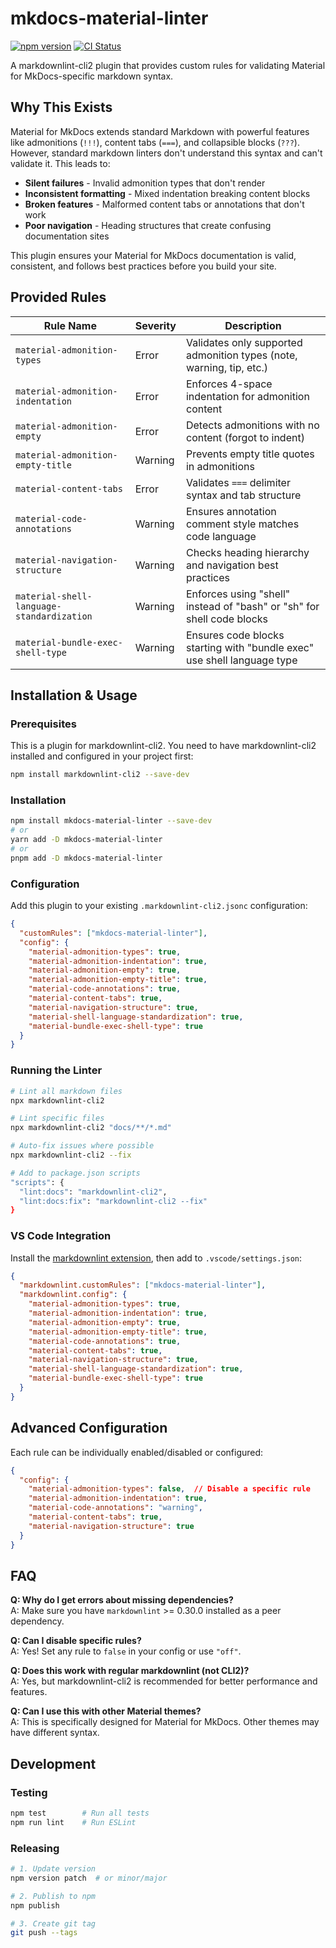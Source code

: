 # mkdocs-material-linter

[![npm version](https://img.shields.io/npm/v/mkdocs-material-linter.svg)](https://www.npmjs.com/package/mkdocs-material-linter)
[![CI Status](https://github.com/mensfeld/mkdocs-material-linter/workflows/CI/badge.svg)](https://github.com/mensfeld/mkdocs-material-linter/actions)

A markdownlint-cli2 plugin that provides custom rules for validating Material for MkDocs-specific markdown syntax.

## Why This Exists

Material for MkDocs extends standard Markdown with powerful features like admonitions (`!!!`), content tabs (`===`), and collapsible blocks (`???`). However, standard markdown linters don't understand this syntax and can't validate it. This leads to:

- **Silent failures** - Invalid admonition types that don't render
- **Inconsistent formatting** - Mixed indentation breaking content blocks  
- **Broken features** - Malformed content tabs or annotations that don't work
- **Poor navigation** - Heading structures that create confusing documentation sites

This plugin ensures your Material for MkDocs documentation is valid, consistent, and follows best practices before you build your site.

## Provided Rules

| Rule Name | Severity | Description |
|-----------|----------|-------------|
| `material-admonition-types` | Error | Validates only supported admonition types (note, warning, tip, etc.) |
| `material-admonition-indentation` | Error | Enforces 4-space indentation for admonition content |
| `material-admonition-empty` | Error | Detects admonitions with no content (forgot to indent) |
| `material-admonition-empty-title` | Warning | Prevents empty title quotes in admonitions |
| `material-content-tabs` | Error | Validates `===` delimiter syntax and tab structure |
| `material-code-annotations` | Warning | Ensures annotation comment style matches code language |
| `material-navigation-structure` | Warning | Checks heading hierarchy and navigation best practices |
| `material-shell-language-standardization` | Warning | Enforces using "shell" instead of "bash" or "sh" for shell code blocks |
| `material-bundle-exec-shell-type` | Warning | Ensures code blocks starting with "bundle exec" use shell language type |

## Installation & Usage

### Prerequisites

This is a plugin for markdownlint-cli2. You need to have markdownlint-cli2 installed and configured in your project first:

```bash
npm install markdownlint-cli2 --save-dev
```

### Installation

```bash
npm install mkdocs-material-linter --save-dev
# or
yarn add -D mkdocs-material-linter  
# or
pnpm add -D mkdocs-material-linter
```

### Configuration

Add this plugin to your existing `.markdownlint-cli2.jsonc` configuration:

```json
{
  "customRules": ["mkdocs-material-linter"],
  "config": {
    "material-admonition-types": true,
    "material-admonition-indentation": true,
    "material-admonition-empty": true,
    "material-admonition-empty-title": true,
    "material-code-annotations": true,
    "material-content-tabs": true,
    "material-navigation-structure": true,
    "material-shell-language-standardization": true,
    "material-bundle-exec-shell-type": true
  }
}
```

### Running the Linter

```bash
# Lint all markdown files
npx markdownlint-cli2

# Lint specific files
npx markdownlint-cli2 "docs/**/*.md"

# Auto-fix issues where possible
npx markdownlint-cli2 --fix

# Add to package.json scripts
"scripts": {
  "lint:docs": "markdownlint-cli2",
  "lint:docs:fix": "markdownlint-cli2 --fix"
}
```

### VS Code Integration

Install the [markdownlint extension](https://marketplace.visualstudio.com/items?itemName=DavidAnson.vscode-markdownlint), then add to `.vscode/settings.json`:

```json
{
  "markdownlint.customRules": ["mkdocs-material-linter"],
  "markdownlint.config": {
    "material-admonition-types": true,
    "material-admonition-indentation": true,
    "material-admonition-empty": true,
    "material-admonition-empty-title": true,
    "material-code-annotations": true,
    "material-content-tabs": true,
    "material-navigation-structure": true,
    "material-shell-language-standardization": true,
    "material-bundle-exec-shell-type": true
  }
}
```


## Advanced Configuration

Each rule can be individually enabled/disabled or configured:

```json
{
  "config": {
    "material-admonition-types": false,  // Disable a specific rule
    "material-admonition-indentation": true,
    "material-code-annotations": "warning",
    "material-content-tabs": true,
    "material-navigation-structure": true
  }
}
```

## FAQ

**Q: Why do I get errors about missing dependencies?**  
A: Make sure you have `markdownlint` >= 0.30.0 installed as a peer dependency.

**Q: Can I disable specific rules?**  
A: Yes! Set any rule to `false` in your config or use `"off"`.

**Q: Does this work with regular markdownlint (not CLI2)?**  
A: Yes, but markdownlint-cli2 is recommended for better performance and features.

**Q: Can I use this with other Material themes?**  
A: This is specifically designed for Material for MkDocs. Other themes may have different syntax.

## Development

### Testing

```bash
npm test        # Run all tests
npm run lint    # Run ESLint
```

### Releasing

```bash
# 1. Update version
npm version patch  # or minor/major

# 2. Publish to npm
npm publish

# 3. Create git tag
git push --tags
```